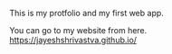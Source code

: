 This is my protfolio and my first web app.

You can go to my website from here. \
https://jayeshshrivastva.github.io/
